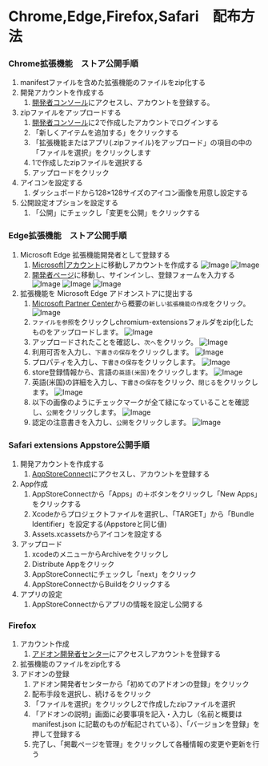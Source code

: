 # Chrome,Edge,Firefox,Safari　配布方法

### Chrome拡張機能　ストア公開手順
1. manifestファイルを含めた拡張機能のファイルをzip化する
2. 開発アカウントを作成する
   1. [開発者コンソール](https://chrome.google.com/webstore/devconsole/register)にアクセスし、アカウントを登録する。
3. zipファイルをアップロードする
   1. [開発者コンソール](https://chrome.google.com/webstore/devconsole/register)に2で作成したアカウントでログインする
   2. 「新しくアイテムを追加する」をクリックする
   3. 「拡張機能またはアプリ(.zipファイル)をアップロード」の項目の中の「ファイルを選択」をクリックします
   4. 1で作成したzipファイルを選択する
   5. アップロードをクリック
4. アイコンを設定する
   1. ダッシュボードから128×128サイズのアイコン画像を用意し設定する
5. 公開設定オプションを設定する
   1. 「公開」にチェックし「変更を公開」をクリックする

### Edge拡張機能　ストア公開手順
1. Microsoft Edge 拡張機能開発者として登録する
   1. [Microsoft|アカウント](https://account.microsoft.com/account)に移動しアカウントを作成する
   ![Image](./img/docs/edge/edge_1.png)
   ![Image](./img/docs/edge/edge_2.png)
   2. [開発者ページ](https://partner.microsoft.com/dashboard/microsoftedge/public/login?ref=dd)に移動し、サインインし、登録フォームを入力する
   ![Image](./img/docs/edge/edge_3.png)
   ![Image](./img/docs/edge/edge_4.png)
   ![Image](./img/docs/edge/edge_5.png)
2. 拡張機能を Microsoft Edge アドオンストアに提出する
   1. [Microsoft Partner Center](https://partner.microsoft.com/en-us/dashboard/microsoftedge/overview)から概要の`新しい拡張機能の作成`をクリック。
   ![Image](./img/docs/edge/edge_6.png)
   1. `ファイルを参照`をクリックしchromium-extensionsフォルダをzip化したものをアップロードします。
   ![Image](./img/docs/edge/edge_7.png)
   2. アップロードされたことを確認し、`次へ`をクリック。
   ![Image](./img/docs/edge/edge_8.png)
   3. 利用可否を入力し、`下書きの保存`をクリックします。
   ![Image](./img/docs/edge/edge_9.png)
   4. プロパティを入力し、`下書きの保存`をクリックします。
   ![Image](./img/docs/edge/edge_10.png)
   5. store登録情報から、言語の`英語(米国)`をクリックします。
   ![Image](./img/docs/edge/edge_11.png)
   6. 英語(米国)の詳細を入力し、`下書きの保存`をクリック、`閉じる`をクリックします。
   ![Image](./img/docs/edge/edge_12.png)
   7. 以下の画像のようにチェックマークが全て緑になっていることを確認し、`公開`をクリックします。
   ![Image](./img/docs/edge/edge_13.png)
   8. 認定の注意書きを入力し、`公開`をクリックします。
   ![Image](./img/docs/edge/edge_14.png)

### Safari extensions Appstore公開手順
1. 開発アカウントを作成する
   1. [AppStoreConnect](https://appstoreconnect.apple.com/login)にアクセスし、アカウントを登録する
2. App作成
   1. AppStoreConnectから「Apps」の＋ボタンをクリックし「New Apps」をクリックする
   2. Xcodeからプロジェクトファイルを選択し、「TARGET」から「Bundle Identifier」を設定する(Appstoreと同じ値)
   3. Assets.xcassetsからアイコンを設定する
3. アップロード
   1. xcodeのメニューからArchiveをクリックし
   2. Distribute Appをクリック
   3. AppStoreConnectにチェックし「next」をクリック
   4. AppStoreConnectからBuildをクリックする
4. アプリの設定
   1. AppStoreConnectからアプリの情報を設定し公開する

### Firefox
1. アカウント作成
   1. [アドオン開発者センター](https://addons.mozilla.org/ja/developers/)にアクセスしアカウントを登録する
2. 拡張機能のファイルをzip化する
3. アドオンの登録
   1. アドオン開発者センターから「初めてのアドオンの登録」をクリック
   2. 配布手段を選択し、続けるをクリック
   3. 「ファイルを選択」をクリックし2で作成したzipファイルを選択
   4. 「アドオンの説明」画面に必要事項を記入・入力し（名前と概要は manifest.json に記載のものが転記されている）、「バージョンを登録」を押して登録する
   5. 完了し、「掲載ページを管理」をクリックして各種情報の変更や更新を行う
